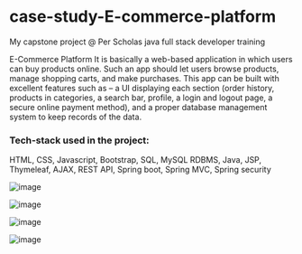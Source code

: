 # case-study-E-commerce-platform
My capstone project @ Per Scholas java full stack developer training

E-Commerce Platform It is basically a web-based application in which users can buy products online. 
Such an app should let users browse products, manage shopping carts, and make purchases. 
This app can be built with excellent features such as – a UI displaying each section 
(order history, products in categories, a search bar, profile, a login and logout page, a secure online payment method), 
and a proper database management system to keep records of the data.

### Tech-stack used in the project:
HTML, CSS, Javascript, Bootstrap, SQL, MySQL RDBMS, Java, JSP, Thymeleaf, AJAX, REST API, Spring boot, Spring MVC, Spring security

![image](https://github.com/user-attachments/assets/4e906cd8-30f7-4489-b787-4d92331507fc)

![image](https://github.com/user-attachments/assets/e74e1ce1-abb0-406c-8f5a-2c9d894e5cc6)

![image](https://github.com/user-attachments/assets/0f1f7244-254e-4e5f-9c7b-0de8c00b99cf)

![image](https://github.com/user-attachments/assets/1b3aba9a-5960-46d1-8088-b5eb781c7243)





